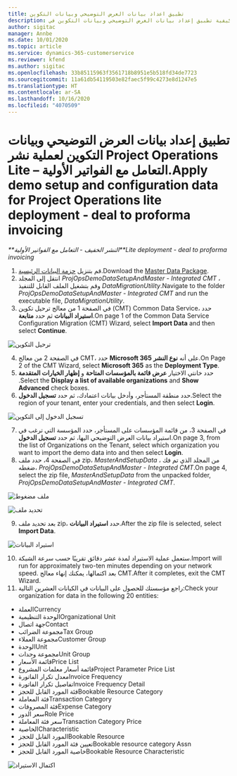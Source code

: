 ```yaml
---
title: تطبيق اعداد بيانات العرض التوضيحي وبيانات التكوين
description: يقدم هذا الموضوع معلومات حول كيفية تطبيق إعداد بيانات العرض التوضيحي وبيانات التكوين في Project Operations.
author: sigitac
manager: Annbe
ms.date: 10/01/2020
ms.topic: article
ms.service: dynamics-365-customerservice
ms.reviewer: kfend
ms.author: sigitac
ms.openlocfilehash: 33b85115963f3561718b8951e5b518fd34de7723
ms.sourcegitcommit: 11a61db54119503e82faec5f99c4273e8d1247e5
ms.translationtype: HT
ms.contentlocale: ar-SA
ms.lasthandoff: 10/16/2020
ms.locfileid: "4070509"
---
```

# <a name="apply-demo-setup-and-configuration-data-for-project-operations-lite-deployment---deal-to-proforma-invoicing"></a><span data-ttu-id="439d9-103">تطبيق إعداد بيانات العرض التوضيحي وبيانات التكوين لعملية نشر Project Operations Lite – التعامل مع الفواتير الأولية‬.‬</span><span class="sxs-lookup"><span data-stu-id="439d9-103">Apply demo setup and configuration data for Project Operations lite deployment - deal to proforma invoicing</span></span>

<span data-ttu-id="439d9-104">_\*\*النشر الخفيف - التعامل مع الفواتير الأولية_</span><span class="sxs-lookup"><span data-stu-id="439d9-104">_\*\*Lite deployment - deal to proforma invoicing_</span></span>

1. <span data-ttu-id="439d9-105">قم بتنزيل [حزمة البيانات الرئيسية](https://download.microsoft.com/download/3/4/1/341bf279-a64f-4baa-af31-ce624859b518/ProjOpsSampleSetupData%20-%20CE%20only%20CMT.zip).</span><span class="sxs-lookup"><span data-stu-id="439d9-105">Download the [Master Data Package](https://download.microsoft.com/download/3/4/1/341bf279-a64f-4baa-af31-ce624859b518/ProjOpsSampleSetupData%20-%20CE%20only%20CMT.zip).</span></span> 
2. <span data-ttu-id="439d9-106">انتقل إلى المجلد *ProjOpsDemoDataSetupAndMaster - Integrated CMT* ، وقم بتشغيل الملف القابل للتنفيذ *DataMigrationUtility*.</span><span class="sxs-lookup"><span data-stu-id="439d9-106">Navigate to the folder *ProjOpsDemoDataSetupAndMaster - Integrated CMT* and run the executable file, *DataMigrationUtility*.</span></span>
3. <span data-ttu-id="439d9-107">في الصفحة 1 من معالج ترحيل تكوين (CMT) Common Data Service، حدد **استيراد البيانات** ثم حدد **متابعة**.</span><span class="sxs-lookup"><span data-stu-id="439d9-107">On page 1 of the Common Data Service Configuration Migration (CMT) Wizard, select **Import Data** and then select **Continue**.</span></span>

![ترحيل التكوين](./media/1ConfigurationMigration.png)

4. <span data-ttu-id="439d9-109">في الصفحة 2 من معالج CMT، حدد **Microsoft 365** على أنه **نوع النشر**.</span><span class="sxs-lookup"><span data-stu-id="439d9-109">On Page 2 of the CMT Wizard, select **Microsoft 365** as the **Deployment Type**.</span></span>
5. <span data-ttu-id="439d9-110">حدد خانتي الاختيار **عرض قائمة بالمؤسسات المتاحة** و **إظهار الخيارات المتقدمة** ‬.</span><span class="sxs-lookup"><span data-stu-id="439d9-110">Select the **Display a list of available organizations** and **Show Advanced** check boxes.</span></span>
6. <span data-ttu-id="439d9-111">حدد منطقة المستأجر، وأدخل بيانات اعتمادك، ثم حدد **تسجيل الدخول**.</span><span class="sxs-lookup"><span data-stu-id="439d9-111">Select the region of your tenant, enter your credentials, and then select **Login**.</span></span>

![تسجيل الدخول إلى التكوين](./media/2ConfigurationSignin.png)

7. <span data-ttu-id="439d9-113">في الصفحة 3، من قائمة المؤسسات على المستأجر، حدد المؤسسة التي ترغب في استيراد بيانات العرض التوضيحي اليها، ثم حدد **تسجيل الدخول**.</span><span class="sxs-lookup"><span data-stu-id="439d9-113">On page 3, from the list of Organizations on the Tenant, select which organization you want to import the demo data into and then select **Login**.</span></span>
8. <span data-ttu-id="439d9-114">في الصفحة 4، حدد ملف zip، *MasterAndSetupData* ، من المجلد الذي تم فك ضغطه، *ProjOpsDemoDataSetupAndMaster - Integrated CMT*.</span><span class="sxs-lookup"><span data-stu-id="439d9-114">On page 4, select the zip file, *MasterAndSetupData* from the unpacked folder, *ProjOpsDemoDataSetupAndMaster - Integrated CMT*.</span></span>

![ملف مضغوط](./media/3ZipFile.png)

![تحديد ملف](./media/4SelectAFile.png)

9. <span data-ttu-id="439d9-117">بعد تحديد ملف zip، حدد **استيراد البيانات**.</span><span class="sxs-lookup"><span data-stu-id="439d9-117">After the zip file is selected, select **Import Data**.</span></span>

![استيراد البيانات](./media/5ImportData.png)

10. <span data-ttu-id="439d9-119">ستعمل عملية الاستيراد لمدة عشر دقائق تقريبًا حسب سرعة الشبكة.</span><span class="sxs-lookup"><span data-stu-id="439d9-119">Import will run for approximately two-ten minutes depending on your network speed.</span></span> <span data-ttu-id="439d9-120">بعد اكتمالها، يمكنك إنهاء معالج CMT.</span><span class="sxs-lookup"><span data-stu-id="439d9-120">After it completes, exit the CMT Wizard.</span></span> 
11. <span data-ttu-id="439d9-121">راجع مؤسستك للحصول على البيانات في الكيانات العشرين التالية:</span><span class="sxs-lookup"><span data-stu-id="439d9-121">Check your organization for data in the following 20 entities:</span></span>

- <span data-ttu-id="439d9-122">‏‏العملة</span><span class="sxs-lookup"><span data-stu-id="439d9-122">Currency</span></span>
- <span data-ttu-id="439d9-123">الوحدة التنظيمية</span><span class="sxs-lookup"><span data-stu-id="439d9-123">Organizational Unit</span></span>
- <span data-ttu-id="439d9-124">جهة اتصال</span><span class="sxs-lookup"><span data-stu-id="439d9-124">Contact</span></span>
- <span data-ttu-id="439d9-125">مجموعة الضرائب</span><span class="sxs-lookup"><span data-stu-id="439d9-125">Tax Group</span></span>
- <span data-ttu-id="439d9-126">مجموعة العملاء</span><span class="sxs-lookup"><span data-stu-id="439d9-126">Customer Group</span></span>
- <span data-ttu-id="439d9-127">الوحدة</span><span class="sxs-lookup"><span data-stu-id="439d9-127">Unit</span></span>
- <span data-ttu-id="439d9-128">مجموعة وحدات</span><span class="sxs-lookup"><span data-stu-id="439d9-128">Unit Group</span></span>
- <span data-ttu-id="439d9-129">قائمة الأسعار</span><span class="sxs-lookup"><span data-stu-id="439d9-129">Price List</span></span>
- <span data-ttu-id="439d9-130">قائمة أسعار معلمات المشروع</span><span class="sxs-lookup"><span data-stu-id="439d9-130">Project Parameter Price List</span></span>
- <span data-ttu-id="439d9-131">معدل تكرار الفاتورة</span><span class="sxs-lookup"><span data-stu-id="439d9-131">Invoice Frequency</span></span>
- <span data-ttu-id="439d9-132">تفاصيل تكرار الفاتورة</span><span class="sxs-lookup"><span data-stu-id="439d9-132">Invoice Frequency Detail</span></span>
- <span data-ttu-id="439d9-133">فئة المورد القابل للحجز</span><span class="sxs-lookup"><span data-stu-id="439d9-133">Bookable Resource Category</span></span>
- <span data-ttu-id="439d9-134">فئة المعاملة</span><span class="sxs-lookup"><span data-stu-id="439d9-134">Transaction Category</span></span>
- <span data-ttu-id="439d9-135">فئة المصروفات</span><span class="sxs-lookup"><span data-stu-id="439d9-135">Expense Category</span></span>
- <span data-ttu-id="439d9-136">سعر الدور</span><span class="sxs-lookup"><span data-stu-id="439d9-136">Role Price</span></span>
- <span data-ttu-id="439d9-137">سعر فئة المعاملة</span><span class="sxs-lookup"><span data-stu-id="439d9-137">Transaction Category Price</span></span>
- <span data-ttu-id="439d9-138">‏‫الخاصية‬</span><span class="sxs-lookup"><span data-stu-id="439d9-138">Characteristic</span></span>
- <span data-ttu-id="439d9-139">المورد القابل للحجز</span><span class="sxs-lookup"><span data-stu-id="439d9-139">Bookable Resource</span></span>
- <span data-ttu-id="439d9-140">تعيين فئة المورد القابل للحجز</span><span class="sxs-lookup"><span data-stu-id="439d9-140">Bookable resource category Assn</span></span>
- <span data-ttu-id="439d9-141">خاصية المورد القابل للحجز</span><span class="sxs-lookup"><span data-stu-id="439d9-141">Bookable Resource Characteristic</span></span>

![اكتمال الاستيراد](./media/6CompleteImport.png)
